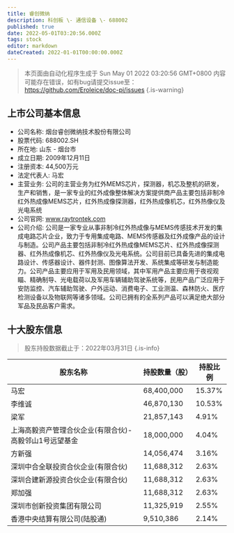 ```yaml
---
title: 睿创微纳
description: 科创板 \- 通信设备 \- 688002
published: true
date: 2022-05-01T03:20:56.000Z
tags: stock
editor: markdown
dateCreated: 2022-01-01T00:00:00.000Z
---
```


> 本页面由自动化程序生成于 Sun May 01 2022 03:20:56 GMT+0800
> 内容可能存在错误，如有bug请提交issue至：https://github.com/Eroleice/doc-pi/issues
{.is-warning}

## 上市公司基本信息
- 公司名称: 烟台睿创微纳技术股份有限公司
- 股票代码: 688002.SH
- 所在地: 山东 - 烟台市
- 成立日期: 2009年12月11日
- 注册资本: 44,500万元
- 法定代表人: 马宏
- 主营业务: 公司的主营业务为红外MEMS芯片，探测器，机芯及整机的研发，生产和销售，是一家专业的红外成像整体解决方案提供商产品主要包括非制冷红外热成像MEMS芯片，红外热成像探测器，红外热成像机芯，红外热像仪及光电系统
- 公司官网: www.raytrontek.com
- 公司介绍: 公司是一家专业从事非制冷红外热成像与MEMS传感技术开发的集成电路芯片企业，致力于专用集成电路、MEMS传感器及红外成像产品的设计与制造。公司产品主要包括非制冷红外热成像MEMS芯片、红外热成像探测器、红外热成像机芯、红外热像仪及光电系统。公司目前已具备先进的集成电路设计、传感器设计、器件封测、图像算法开发、系统集成等研发与制造能力。公司产品主要应用于军用及民用领域，其中军用产品主要应用于夜视观瞄、精确制导、光电载荷以及军用车辆辅助驾驶系统等，民用产品广泛应用于安防监控、汽车辅助驾驶、户外运动、消费电子、工业测温、森林防火、医疗检测设备以及物联网等诸多领域。公司已拥有的全系列产品可以满足绝大部分军品及民品客户需求。


## 十大股东信息
> 股东持股数据截止于：2022年03月31日
{.is-info}

| 股东名称 | 持股数量（股） | 持股比例 |
| --- | --- | --- |
| 马宏 | 68,400,000 | 15.37% |
| 李维诚 | 46,870,130 | 10.53% |
| 梁军 | 21,857,143 | 4.91% |
| 上海高毅资产管理合伙企业(有限合伙)-高毅邻山1号远望基金 | 18,000,000 | 4.04% |
| 方新强 | 14,056,474 | 3.16% |
| 深圳中合全联投资合伙企业(有限合伙) | 11,688,312 | 2.63% |
| 深圳合建新源投资合伙企业(有限合伙) | 11,688,312 | 2.63% |
| 郑加强 | 11,688,312 | 2.63% |
| 深圳市创新投资集团有限公司 | 11,325,919 | 2.55% |
| 香港中央结算有限公司(陆股通) | 9,510,386 | 2.14% |




